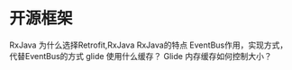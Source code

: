 # 开源框架
RxJava
为什么选择Retrofit,RxJava
RxJava的特点
EventBus作用，实现方式，代替EventBus的方式
glide 使用什么缓存？
Glide 内存缓存如何控制大小？
